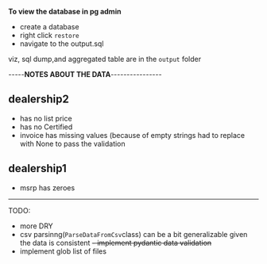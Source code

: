 **To view the database in pg admin**

- create a database
- right click `restore`
- navigate to the output.sql

viz, sql dump,and aggregated table are in the `output` folder

-----**NOTES ABOUT THE DATA**----------------

## dealership2

- has no list price
- has no Certified
- invoice has missing values (because of empty strings had to replace with None to pass the validation

## dealership1

- msrp has zeroes

---

TODO:

- more DRY
- csv parsinng(`ParseDataFromCsv`class) can be a bit generalizable given the data is consistent
  ~~- implement pydantic data validation~~
- implement glob list of files
